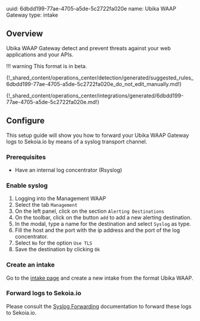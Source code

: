 uuid: 6dbdd199-77ae-4705-a5de-5c2722fa020e
name: Ubika WAAP Gateway
type: intake

## Overview

Ubika WAAP Gateway detect and prevent threats against your web applications and your APIs.

!!! warning
    This format is in beta.

{!_shared_content/operations_center/detection/generated/suggested_rules_6dbdd199-77ae-4705-a5de-5c2722fa020e_do_not_edit_manually.md!}

{!_shared_content/operations_center/integrations/generated/6dbdd199-77ae-4705-a5de-5c2722fa020e.md!}

## Configure

This setup guide will show you how to forward your Ubika WAAP Gateway logs
to Sekoia.io by means of a syslog transport channel.

### Prerequisites

- Have an internal log concentrator (Rsyslog)

### Enable syslog

1. Logging into the Management WAAP
2. Select the tab `Management`
3. On the left panel, click on the section `Alerting Destinations`
4. On the toolbar, click on the button `add` to add a new alerting destination.
5. In the modal, type a name for the destination and select `Syslog` as type.
6. Fill the host and the port with the ip address and the port of the log concentrator.
7. Select `No` for the option `Use TLS`
8. Save the destination by clicking `Ok`

### Create an intake

Go to the [intake page](https://app.sekoia.io/operations/intakes) and create a new intake from the format Ubika WAAP.


### Forward logs to Sekoia.io

Please consult the [Syslog Forwarding](../../../ingestion_methods/sekoiaio_forwarder/) documentation to forward these logs to Sekoia.io.
